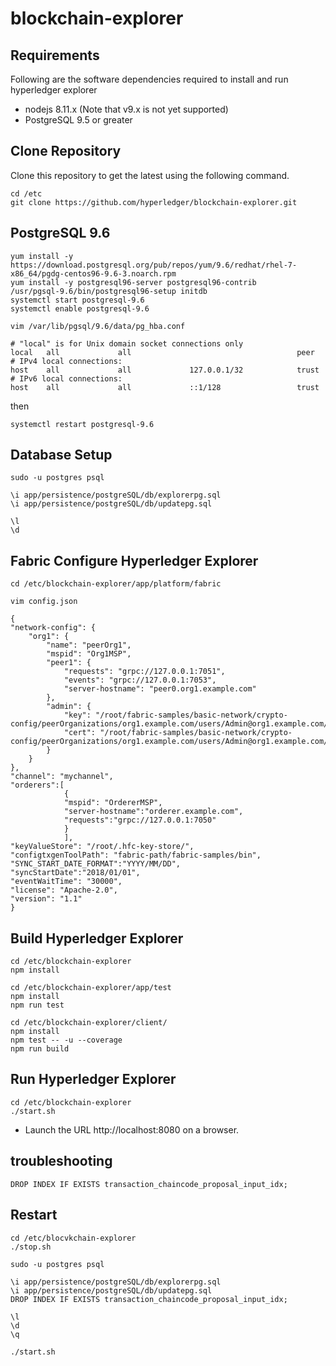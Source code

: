 # blockchain-explorer

## Requirements

Following are the software dependencies required to install and run hyperledger explorer
* nodejs 8.11.x (Note that v9.x is not yet supported)
* PostgreSQL 9.5 or greater

## Clone Repository

Clone this repository to get the latest using the following command.

```
cd /etc
git clone https://github.com/hyperledger/blockchain-explorer.git
```

## PostgreSQL 9.6
```
yum install -y https://download.postgresql.org/pub/repos/yum/9.6/redhat/rhel-7-x86_64/pgdg-centos96-9.6-3.noarch.rpm
yum install -y postgresql96-server postgresql96-contrib
/usr/pgsql-9.6/bin/postgresql96-setup initdb
systemctl start postgresql-9.6
systemctl enable postgresql-9.6

vim /var/lib/pgsql/9.6/data/pg_hba.conf
```

```
# "local" is for Unix domain socket connections only
local   all             all                                     peer
# IPv4 local connections:
host    all             all             127.0.0.1/32            trust
# IPv6 local connections:
host    all             all             ::1/128                 trust
```

then

```
systemctl restart postgresql-9.6
```

## Database Setup
```
sudo -u postgres psql

\i app/persistence/postgreSQL/db/explorerpg.sql
\i app/persistence/postgreSQL/db/updatepg.sql

\l
\d
```

## Fabric Configure Hyperledger Explorer
```
cd /etc/blockchain-explorer/app/platform/fabric

vim config.json
```

>
	{
	"network-config": {
		"org1": {
			"name": "peerOrg1",
			"mspid": "Org1MSP",
			"peer1": {
				"requests": "grpc://127.0.0.1:7051",
				"events": "grpc://127.0.0.1:7053",
				"server-hostname": "peer0.org1.example.com"
			},
			"admin": {
				"key": "/root/fabric-samples/basic-network/crypto-config/peerOrganizations/org1.example.com/users/Admin@org1.example.com/msp/keystore",
				"cert": "/root/fabric-samples/basic-network/crypto-config/peerOrganizations/org1.example.com/users/Admin@org1.example.com/msp/signcerts"
			}
		}
	},
	"channel": "mychannel",
	"orderers":[
				{
				"mspid": "OrdererMSP",
				"server-hostname":"orderer.example.com",
				"requests":"grpc://127.0.0.1:7050"
				}
				],
	"keyValueStore": "/root/.hfc-key-store/",
	"configtxgenToolPath": "fabric-path/fabric-samples/bin",
	"SYNC_START_DATE_FORMAT":"YYYY/MM/DD",
	"syncStartDate":"2018/01/01",
	"eventWaitTime": "30000",
	"license": "Apache-2.0",
	"version": "1.1"
	}

## Build Hyperledger Explorer
```
cd /etc/blockchain-explorer
npm install

cd /etc/blockchain-explorer/app/test
npm install
npm run test

cd /etc/blockchain-explorer/client/
npm install
npm test -- -u --coverage
npm run build
```

## Run Hyperledger Explorer
```
cd /etc/blockchain-explorer
./start.sh
```
- Launch the URL http://localhost:8080 on a browser.


## troubleshooting

```
DROP INDEX IF EXISTS transaction_chaincode_proposal_input_idx;
```


## Restart

```
cd /etc/blocvkchain-explorer
./stop.sh

sudo -u postgres psql

\i app/persistence/postgreSQL/db/explorerpg.sql
\i app/persistence/postgreSQL/db/updatepg.sql
DROP INDEX IF EXISTS transaction_chaincode_proposal_input_idx;

\l
\d
\q

./start.sh
```
